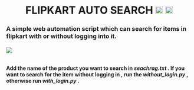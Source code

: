 <h1 align="center"> FLIPKART AUTO SEARCH <img height="20px" src="https://raw.githubusercontent.com/detain/svg-logos/780f25886640cef088af994181646db2f6b1a3f8/svg/selenium-logo.svg"/> <img height="20px" src="https://cdn.cdnlogo.com/logos/f/28/flipkart.svg"/> 
 <h3> A simple web automation script which can search for items in flipkart with or without logging into it.
  <h6><img src="https://img.shields.io/badge/%20-USAGE-blue"/> </h6>
  <h4>Add the name of the product you want to search in <i>seachrag.txt</i> . If you want to search for the item without logging in ,  run the <i>without_login.py</i> , otherwise run <i>with_login.py</i> .
